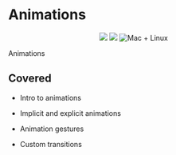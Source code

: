 # Animations
<p align="center">
    <img src="https://img.shields.io/badge/Swift-5.2-orange.svg" />
    <img src="https://img.shields.io/badge/xcode-11.4-brightgreen.svg" />
    <img src="https://img.shields.io/badge/platforms-mac+linux-brightgreen.svg?style=flat" alt="Mac + Linux" />
</p>

Animations

## Covered
* Intro to animations
* Implicit and explicit animations

* Animation gestures
* Custom transitions
